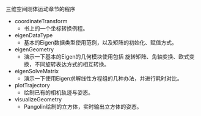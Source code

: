 三维空间刚体运动章节的程序

- coordinateTransform
  - 书上的一个坐标转换例程。
- eigenDataType
  - 基本的Eigen数据类型使用范例，以及矩阵的初始化、赋值方式。
- eigenGeometry
  - 演示一下基本的Eigen的几何模块使用包括 旋转矩阵、角轴变换、欧式变换，不同旋转表达方式的相互转换。
- eigenSolveMatrix
  - 演示一下使用Eigen求解线性方程组的几种办法，并进行耗时对比。
- plotTrajectory
  - 绘制已有的相机轨迹与姿态。
- visualizeGeometry
  - Pangolin绘制的立方体，实时输出立方体的姿态。